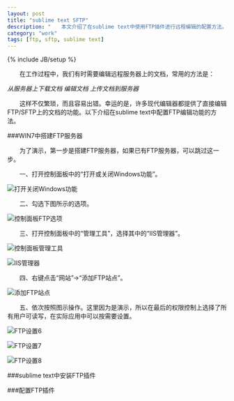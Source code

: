 ```yaml
---
layout: post
title: "sublime text SFTP"
description: "　　本文介绍了在sublime text中使用FTP插件进行远程编辑的配置方法。"
category: "work"
tags: [ftp, sftp, sublime text]
---
```

{% include JB/setup %}

　　在工作过程中，我们有时需要编辑远程服务器上的文档，常用的方法是：

*从服务器上下载文档*
*编辑文档*
*上传文档到服务器*

　　这样不仅繁琐，而且容易出错。幸运的是，许多现代编辑器都提供了直接编辑FTP/SFTP上的文档的功能。以下介绍在sublime text中配置FTP编辑功能的方法。

###WIN7中搭建FTP服务器

　　为了演示，第一步是搭建FTP服务器，如果已有FTP服务器，可以跳过这一步。

　　一、打开控制面板中的“打开或关闭Windows功能”。

![打开关闭Windows功能]({{site.img_path}}/WIN7_FTP_1.png)

　　二、勾选下图所示的选项。

![控制面板FTP选项]({{site.img_path}}/WIN7_FTP_2.png)

　　三、打开控制面板中的“管理工具”，选择其中的“IIS管理器”。

![控制面板管理工具]({{site.img_path}}/WIN7_FTP_3.png)

![IIS管理器]({{site.img_path}}/WIN7_FTP_4.png)

　　四、右键点击“网站”→“添加FTP站点”。

![添加FTP站点]({{site.img_path}}/WIN7_FTP_5.png)

　　五、依次按照图示操作。这里因为是演示，所以在最后的权限控制上选择了所有用户可读写，在实际应用中可以按需要设置。

![FTP设置6]({{site.img_path}}/WIN7_FTP_6.png)

![FTP设置7]({{site.img_path}}/WIN7_FTP_7.png)

![FTP设置8]({{site.img_path}}/WIN7_FTP_8.png)

###sublime text中安装FTP插件


###配置FTP插件
